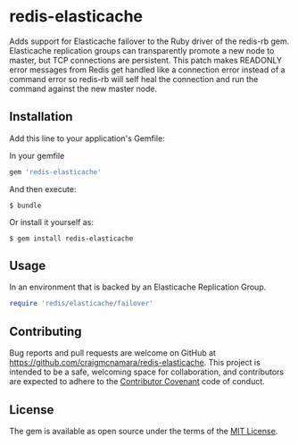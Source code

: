 # redis-elasticache

Adds support for Elasticache failover to the Ruby driver of the redis-rb gem. Elasticache replication groups can transparently promote a new node to master, but TCP connections are persistent. This patch makes READONLY error messages from Redis get handled like a connection error instead of a command error so redis-rb will self heal the connection and run the command against the new master node.


## Installation

Add this line to your application's Gemfile:

In your gemfile

```ruby
gem 'redis-elasticache'
```

And then execute:

    $ bundle

Or install it yourself as:

    $ gem install redis-elasticache

## Usage

In an environment that is backed by an Elasticache Replication Group.

```ruby
require 'redis/elasticache/failover'
```

## Contributing

Bug reports and pull requests are welcome on GitHub at https://github.com/craigmcnamara/redis-elasticache. This project is intended to be a safe, welcoming space for collaboration, and contributors are expected to adhere to the [Contributor Covenant](http://contributor-covenant.org) code of conduct.


## License

The gem is available as open source under the terms of the [MIT License](http://opensource.org/licenses/MIT).

